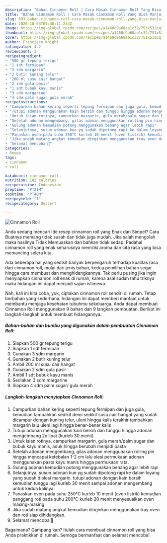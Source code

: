 ```yaml
---
description: "Bahan Cinnamon Roll | Cara Masak Cinnamon Roll Yang Bisa Manjain Lidah"
title: "Bahan Cinnamon Roll | Cara Masak Cinnamon Roll Yang Bisa Manjain Lidah"
slug: 893-bahan-cinnamon-roll-cara-masak-cinnamon-roll-yang-bisa-manjain-lidah
date: 2020-10-03T09:40:11.234Z
image: https://img-global.cpcdn.com/recipes/a1468c9a68ae1c32/751x532cq70/cinnamon-roll-foto-resep-utama.jpg
thumbnail: https://img-global.cpcdn.com/recipes/a1468c9a68ae1c32/751x532cq70/cinnamon-roll-foto-resep-utama.jpg
cover: https://img-global.cpcdn.com/recipes/a1468c9a68ae1c32/751x532cq70/cinnamon-roll-foto-resep-utama.jpg
author: Francisco Knight
ratingvalue: 4.2
reviewcount: 3
recipeingredient:
- "500 gr tepung terigu"
- "1 sdt fermipan"
- "3 sdm margarin"
- "2 butir kuning telur"
- "200 ml susu cair hangat"
- "2 sdm gula pasir"
- "1 sdt bubuk kayu manis"
- "3 sdm margarine"
- "4 sdm palm sugar gula merah"
recipeinstructions:
- "Campurkan bahan kering seperti tepung fermipan dan juga gula, kemudian tambahkan sedikit demi sedikit susu cair hangat yang sudah dicampur dengan kuning telur, uleni hingga kalis terakhir tambahkan margarin lalu uleni lagi hingga benar-benar kalis"
- "Tutupi adonan menggunakan kain bersih dan tunggu hingga adonan mengembang 2x lipat (kurleb 30 menit)"
- "Untuk isian rotinya, campurkan margarin, gula merah/palm sugar dan bubuk kayu manis, aduk hingga berubah menjadi pasta"
- "Setelah adonan mengembang, gilas adonan menggunakan rolling pin hingga mencapai ketebalan 1-2 cm lalu olesi permukaan adonan menggunakan pasta kayu manis hingga permukaan rata."
- "Gulung adonan kemudian potong menggunakan benang agar lebih rapi"
- "Selanjutnya, susun adonan kue yg sudah dipotong rapi ke dalam loyang yang sudah diolesi margarin. tutupi adonan dengan kain bersih kemudian tunggu lagi kurleb 30 menit sampai adonan mengembang untuk kedua kalinya."
- "Panaskan oven pada suhu 250°C kurleb 10 menit (oven listrik) kemudian panggang roti pada suhu 200°C kurleb 20 menit menyesuaikan oven masing-masing."
- "Jika sudah matang angkat kemudian dinginkan menggunakan tray oven dan roti siap dihidangkan."
- "Selamat mencoba 💙"
categories:
- Resep
tags:
- cinnamon
- roll

katakunci: cinnamon roll 
nutrition: 102 calories
recipecuisine: Indonesian
preptime: "PT21M"
cooktime: "PT48M"
recipeyield: "1"
recipecategory: Dessert

---
```



![Cinnamon Roll](https://img-global.cpcdn.com/recipes/a1468c9a68ae1c32/751x532cq70/cinnamon-roll-foto-resep-utama.jpg)

Anda sedang mencari ide resep cinnamon roll yang Enak dan Simpel? Cara Buatnya memang tidak susah dan tidak juga mudah. Jika salah mengolah maka hasilnya Tidak Memuaskan dan bahkan tidak sedap. Padahal cinnamon roll yang enak seharusnya memiliki aroma dan cita rasa yang bisa memancing selera kita.



Ada beberapa hal yang sedikit banyak berpengaruh terhadap kualitas rasa dari cinnamon roll, mulai dari jenis bahan, kedua pemilihan bahan segar hingga cara membuat dan menghidangkannya. Tak perlu pusing jika ingin menyiapkan cinnamon roll enak di rumah, karena asal sudah tahu triknya maka hidangan ini dapat menjadi sajian istimewa.


Nah, kali ini kita coba, yuk, ciptakan cinnamon roll sendiri di rumah. Tetap berbahan yang sederhana, hidangan ini dapat memberi manfaat untuk membantu menjaga kesehatan tubuhmu sekeluarga. Anda dapat membuat Cinnamon Roll menggunakan 9 bahan dan 9 langkah pembuatan. Berikut ini langkah-langkah untuk membuat hidangannya.

<!--inarticleads1-->

##### Bahan-bahan dan bumbu yang digunakan dalam pembuatan Cinnamon Roll:

1. Siapkan 500 gr tepung terigu
1. Siapkan 1 sdt fermipan
1. Gunakan 3 sdm margarin
1. Gunakan 2 butir kuning telur
1. Ambil 200 ml susu cair hangat
1. Gunakan 2 sdm gula pasir
1. Ambil 1 sdt bubuk kayu manis
1. Sediakan 3 sdm margarine
1. Siapkan 4 sdm palm sugar/ gula merah




<!--inarticleads2-->

##### Langkah-langkah menyiapkan Cinnamon Roll:

1. Campurkan bahan kering seperti tepung fermipan dan juga gula, kemudian tambahkan sedikit demi sedikit susu cair hangat yang sudah dicampur dengan kuning telur, uleni hingga kalis terakhir tambahkan margarin lalu uleni lagi hingga benar-benar kalis
1. Tutupi adonan menggunakan kain bersih dan tunggu hingga adonan mengembang 2x lipat (kurleb 30 menit)
1. Untuk isian rotinya, campurkan margarin, gula merah/palm sugar dan bubuk kayu manis, aduk hingga berubah menjadi pasta
1. Setelah adonan mengembang, gilas adonan menggunakan rolling pin hingga mencapai ketebalan 1-2 cm lalu olesi permukaan adonan menggunakan pasta kayu manis hingga permukaan rata.
1. Gulung adonan kemudian potong menggunakan benang agar lebih rapi
1. Selanjutnya, susun adonan kue yg sudah dipotong rapi ke dalam loyang yang sudah diolesi margarin. tutupi adonan dengan kain bersih kemudian tunggu lagi kurleb 30 menit sampai adonan mengembang untuk kedua kalinya.
1. Panaskan oven pada suhu 250°C kurleb 10 menit (oven listrik) kemudian panggang roti pada suhu 200°C kurleb 20 menit menyesuaikan oven masing-masing.
1. Jika sudah matang angkat kemudian dinginkan menggunakan tray oven dan roti siap dihidangkan.
1. Selamat mencoba 💙




Bagaimana? Gampang kan? Itulah cara membuat cinnamon roll yang bisa Anda praktikkan di rumah. Semoga bermanfaat dan selamat mencoba!
